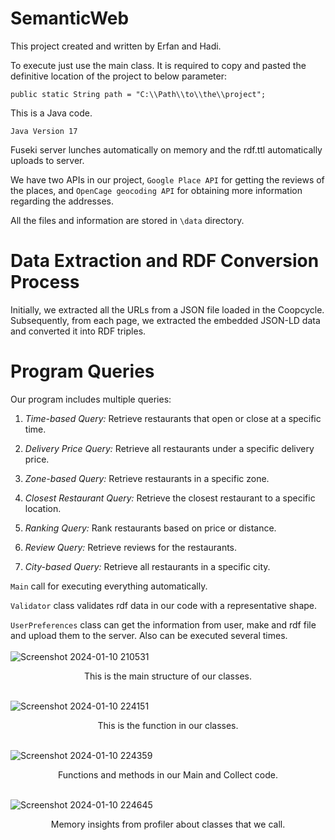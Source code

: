 # SemanticWeb

This project created and written by Erfan and Hadi.

To execute just use the main class. It is required to copy and pasted the definitive location of the project to below parameter:<br>

```
public static String path = "C:\\Path\\to\\the\\project";
```
This is a Java code.

```
Java Version 17
```

Fuseki server lunches automatically on memory and the rdf.ttl automatically uploads to server. 

We have two APIs in our project, `Google Place API` for getting the reviews of the places, and `OpenCage geocoding API` for obtaining more information regarding the addresses.

All the files and information are stored in `\data` directory.

# Data Extraction and RDF Conversion Process

Initially, we extracted all the URLs from a JSON file loaded in the Coopcycle. Subsequently, from each page, we extracted the embedded JSON-LD data and converted it into RDF triples.

# Program Queries

Our program includes multiple queries:

1. *Time-based Query:* Retrieve restaurants that open or close at a specific time.

2. *Delivery Price Query:* Retrieve all restaurants under a specific delivery price.

3. *Zone-based Query:* Retrieve restaurants in a specific zone.

4. *Closest Restaurant Query:* Retrieve the closest restaurant to a specific location.

5. *Ranking Query:* Rank restaurants based on price or distance.

6. *Review Query:* Retrieve reviews for the restaurants.

7. *City-based Query:* Retrieve all restaurants in a specific city.

`Main` call for executing everything automatically.

`Validator` class validates rdf data in our code with a representative shape.

`UserPreferences` class can get the information from user, make and rdf file and upload them to the server. Also can be executed several times.
<br><br>![Screenshot 2024-01-10 210531](https://github.com/blackdeathshellbey/SemanticWeb/assets/17174907/e196f352-71bc-45bb-986c-7eacc5d12cb9)
<center>This is the main structure of our classes.</center>


<br>![Screenshot 2024-01-10 224151](https://github.com/blackdeathshellbey/SemanticWeb/assets/17174907/0d464678-e4a0-4666-a1d2-3ece57c31247)
<center>This is the function in our classes.</center>

<br>![Screenshot 2024-01-10 224359](https://github.com/blackdeathshellbey/SemanticWeb/assets/17174907/553b46d1-99ce-4756-83b0-0508d7bad262)
<center>Functions and methods in our Main and Collect code.</center>


<br>![Screenshot 2024-01-10 224645](https://github.com/blackdeathshellbey/SemanticWeb/assets/17174907/c2a7ff77-693a-4440-8210-2f4ceb31c2db)
<center>Memory insights from profiler about classes that we call.</center>
